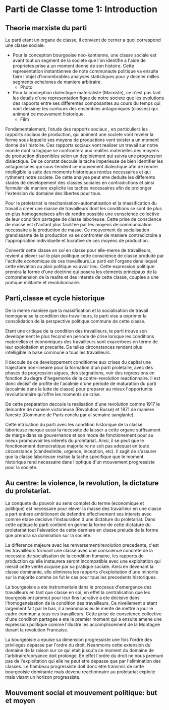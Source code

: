 # Parti de Classe tome 1: Introduction
## Theorie marxiste du parti
Le parti etant un organe de classe, il convient de cerner a quoi correspond une classe sociale. 
- Pour la conception bourgeoise neo-kantienne, une classe sociale est avant tout un segment de la societe que l'on identifie a l'aide de proprietes prise a un moment donne de son histoire. Cette representation instantannee de note communaute politique va ensuite faire l'objet d'innombrables analyses statistiques pour y deceler milles segments echelones de maniere arbitraire.
    - Photo
- Pour la conception dialectique materialiste (Marxiste), ce n'est pas tant les details d'une representation figee de notre societe que les evolutions des rapports entre ses differentes composantes au cours du temps qui vont dessiner les contours des ensembles antagoniques (classes) qui animent ce mouvement historique.
    - Film

Fondamentalement, l'etude des rapports sociaux , en particuliers les rapports sociaux de production, qui animent une societe vont reveler la forme sous laquelle ses moyens de productions vont exister a un moment donne de l'histoire. Ces rapports sociaux vont realiser un travail sur notre monde dont la logique se confrontera aux realites materielles des moyens de production disponibles selon un deploiement qui suivra une progression dialectique. De ce constat decoule la tache imperieuse de bien identifier les antagonismes qui sous-tendent ce mouvement dialectique afin de rendre intelligible la suite des moments historiques rendus necessaires et qui rythment notre societe. De cette analyse peut etre deduite les differents stades de developement des classes sociales en contradictions et ainsi formuler de maniere explicite les taches necessaires afin de prolonger l'extension du domaine des libertes pour tous.

Pour le proletariat la mechanisation-automatisation et la massification du travail a creer une masse de travailleurs dont les conditions se sont de plus en plus homogeneisees afin de rendre possible une conscience collective de leur condition partagee de classe laborieuse. Cette prise de conscience de masse est d'autant plus facilitee par les moyens de communication necessaire a la production de masse. Ce mouvement de socialisation grandissante de la production va se confronter de maniere contradictoire a l'appropriation individuelle et lucrative de ces moyens de production. 

Convertir cette classe *en soi* en classe pour elle-meme de travailleurs, revient a elever sur le plan politique cette conscience de classe produite par l'activite economique de ces travailleurs.Le parti est l'organe dans lequel cette elevation au plan politique va avoir lieu. Cette expression politique prendra la forme d'une doctrine qui posera les elements principaux de la comprehension de la realite et des interets de cette classe, couplee a une pratique militante et revolutionnaire.

## Parti,classe et cycle historique
De la meme maniere que la massification et la socialisation de travail homogeneise la condition des travailleurs, le parti vise a exprimer la consolidation de la perspective politique commune de cette classe. 

Etant une critique de la condition des travailleurs, le parti trouve son developement le plus fecond en periode de crise lorsque les conditions materielles et economiques des travailleurs sont exacerbees en terme de leur exploitation et precarite. De telles circonstances rendent plus intelligible la base commune a tous les travailleurs.

Il decoule de ce developpement conditionne aux crises du capital une trajectoire non-lineaire pour la formation d'un parti proletaire, avec des phases de progression aigues, des stagnations, voir des regressions en fonction du degre d'hegemonie de la contre-revolution reactionnaire. Il est donc decisif de profite de l'acalmie d'une periode de maturation du parti (accalmie dans la lutte de classe) pour preparer au mieux l'opportunite revolutionnaire qu'offre les moments de crise.

De cette preparation decoule la realisation d'une revolution comme 1917 le demontre de maniere victorieuse (Revolution Russe) et 1871 de maniere funeste (Commune de Paris conclu par al semaine sanglante).

Cette intrication du parti avec les condition historique de la classe laborieuse marque aussi la necessite de laisser a cette organe suffisament de marge dans sa gouvernance et son mode de fonctionement pour au mieux promouvoir les interets du proletariat. Ainsi, il se peut que le fonctionement democratique majoritaire ne soit pas adequat en toute circonstance (clandestinite, urgence, inception, etc). Il sagit de s'assurer que la classe laborieuse realise la tache specifique que le moment historique rend necessaire dans l'optique d'un mouvement progressiste pour la societe.

## Au centre: la violence, la revolution, la dictature du proletariat.
La conquete du pouvoir au sens complet du terme (economique et politique) est necessaire pour elever la masse des travailleur en une classe a part entiere ambitionant de defendre effectivement ses interets avec comme etape decisive l'instauration d'une dictature du proletariat. Dans cette optique le parti contient en germe la forme de cette dictature du proletariat tout l'elevation de cette derniere en classe prelude de la forme que prendra sa domination sur la societe.

La difference majeure avec les renversement/revolution precedente, c'est les travailleurs formant une classe avec une conscience concrete de la necessite de socialisation de la condition humaine, les rapports de production qu'elle instaurera seront incompatible avec une exploitation qui nierait cette verite acquise par sa pratique sociale. Ainsi en devenant la classe dominante, elle eliminera les rapports d'exploitation d'une minorite sur la majorite comme ce fut le cas pour tous les precedents historiques.

La bourgeoisie a ete instrumentale dans le procesus d'emergence des travailleurs en tant que classe en soi, en effet la centralisation que les bourgeois ont promut pour leur fins lucrative a ete decisive dans l'homogeneisation de la condition des travailleurs. Ce nivellement s'etant largement fait par le bas, il a neanmoins eu le merite de mettre a jour le cadre commun a tous ces travailleurs. Cette prise de conscience collective d'une condition partagee a ete le premier moment qui a ensuite amene une expression politique comme l'illustre les accomplissement de la Montagne durant la revolution Francaise.

La bourgeoisie a epuise sa dimension progressiste une fois l'ordre des privileges depasse par l'ordre du droit. Neanmoins cette extension du domaine de la raison sur ce qui etait jusqu'a ce moment du domaine de l'arbitraire/coryance doit prolonge. En effet l'ordre du droit ne nous premuni pas de l'exploitation qui elle ne peut etre depasse que par l'elimination des classes. Le flambeau progressiste doit donc etre transmis de cette bourgeoisie dominante mais devenu reactionnaire au proletariat exploite mais visant un horizon progressiste.

## Mouvement social et mouvement politique: but et moyen
